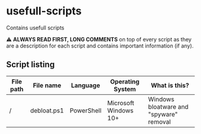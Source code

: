 # usefull-scripts
Contains usefull scripts

⚠️ **ALWAYS READ FIRST, LONG COMMENTS** on top of every script as they are a description for each script and contains important information (if any).

## Script listing
| File path | File name    | Language  | Operating System       | What is this?                            |
|-----------|--------------|-----------|------------------------|------------------------------------------|
| /         | debloat.ps1  | PowerShell| Microsoft Windows 10+  | Windows bloatware and "spyware" removal  |
